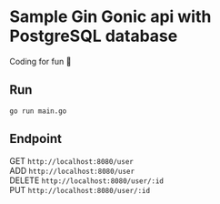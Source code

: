 # Sample Gin Gonic api with PostgreSQL database
Coding for fun 🌱
## Run
`go run main.go`
## Endpoint
GET `http://localhost:8080/user` \
ADD `http://localhost:8080/user` \
DELETE `http://localhost:8080/user/:id` \
PUT `http://localhost:8080/user/:id`

